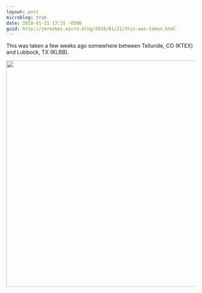 ```yaml
---
layout: post
microblog: true
date: 2018-01-21 17:31 -0500
guid: http://jmreekes.micro.blog/2018/01/21/this-was-taken.html
---
```

This was taken a few weeks ago somewhere between Telluride, CO (KTEX) and Lubbock, TX (KLBB).

<img src="http://www.jmreekes.com/uploads/2018/80789ef05a.jpg" width="600" height="600" />

